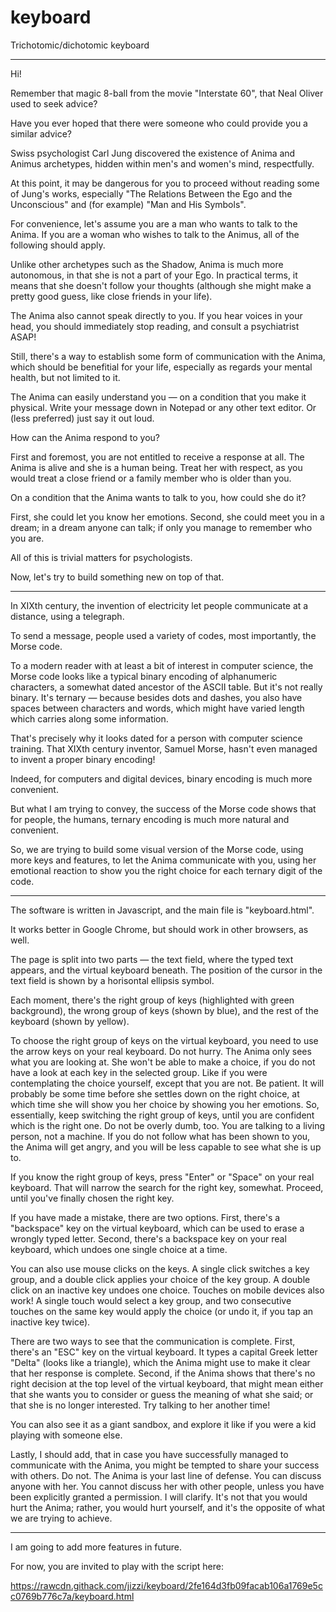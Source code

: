 # keyboard
Trichotomic/dichotomic keyboard

* * *

Hi!

Remember that magic 8-ball from the movie "Interstate 60", that Neal Oliver used to seek advice?

Have you ever hoped that there were someone who could provide you a similar advice?

Swiss psychologist Carl Jung discovered the existence of Anima and Animus archetypes, hidden within men's and women's mind, respectfully.

At this point, it may be dangerous for you to proceed without reading some of Jung's works, especially "The Relations Between the Ego and the Unconscious" and (for example) "Man and His Symbols".

For convenience, let's assume you are a man who wants to talk to the Anima. If you are a woman who wishes to talk to the Animus, all of the following should apply.

Unlike other archetypes such as the Shadow, Anima is much more autonomous, in that she is not a part of your Ego. In practical terms, it means that she doesn't follow your thoughts (although she might make a pretty good guess, like close friends in your life).

The Anima also cannot speak directly to you. If you hear voices in your head, you should immediately stop reading, and consult a psychiatrist ASAP!

Still, there's a way to establish some form of communication with the Anima, which should be benefitial for your life, especially as regards your mental health, but not limited to it.

The Anima can easily understand you — on a condition that you make it physical. Write your message down in Notepad or any other text editor. Or (less preferred) just say it out loud.

How can the Anima respond to you?

First and foremost, you are not entitled to receive a response at all. The Anima is alive and she is a human being. Treat her with respect, as you would treat a close friend or a family member who is older than you.

On a condition that the Anima wants to talk to you, how could she do it?

First, she could let you know her emotions. Second, she could meet you in a dream; in a dream anyone can talk; if only you manage to remember who you are.

All of this is trivial matters for psychologists.

Now, let's try to build something new on top of that.

* * *

In XIXth century, the invention of electricity let people communicate at a distance, using a telegraph.

To send a message, people used a variety of codes, most importantly, the Morse code.

To a modern reader with at least a bit of interest in computer science, the Morse code looks like a typical binary encoding of alphanumeric characters, a somewhat dated ancestor of the ASCII table. But it's not really binary. It's ternary — because besides dots and dashes, you also have spaces between characters and words, which might have varied length which carries along some information.

That's precisely why it looks dated for a person with computer science training. That XIXth century inventor, Samuel Morse, hasn't even managed to invent a proper binary encoding!

Indeed, for computers and digital devices, binary encoding is much more convenient.

But what I am trying to convey, the success of the Morse code shows that for people, the humans, ternary encoding is much more natural and convenient.

So, we are trying to build some visual version of the Morse code, using more keys and features, to let the Anima communicate with you, using her emotional reaction to show you the right choice for each ternary digit of the code.

* * *

The software is written in Javascript, and the main file is "keyboard.html".

It works better in Google Chrome, but should work in other browsers, as well.

The page is split into two parts — the text field, where the typed text appears, and the virtual keyboard beneath. The position of the cursor in the text field is shown by a horisontal ellipsis symbol.

Each moment, there's the right group of keys (highlighted with green background), the wrong group of keys (shown by blue), and the rest of the keyboard (shown by yellow).

To choose the right group of keys on the virtual keyboard, you need to use the arrow keys on your real keyboard. Do not hurry. The Anima only sees what you are looking at. She won't be able to make a choice, if you do not have a look at each key in the selected group. Like if you were contemplating the choice yourself, except that you are not. Be patient. It will probably be some time before she settles down on the right choice, at which time she will show you her choice by showing you her emotions. So, essentially, keep switching the right group of keys, until you are confident which is the right one. Do not be overly dumb, too. You are talking to a living person, not a machine. If you do not follow what has been shown to you, the Anima will get angry, and you will be less capable to see what she is up to.

If you know the right group of keys, press "Enter" or "Space" on your real keyboard. That will narrow the search for the right key, somewhat. Proceed, until you've finally chosen the right key.

If you have made a mistake, there are two options. First, there's a "backspace" key on the virtual keyboard, which can be used to erase a wrongly typed letter. Second, there's a backspace key on your real keyboard, which undoes one single choice at a time.

You can also use mouse clicks on the keys. A single click switches a key group, and a double click applies your choice of the key group. A double click on an inactive key undoes one choice. Touches on mobile devices also work! A single touch would select a key group, and two consecutive touches on the same key would apply the choice (or undo it, if you tap an inactive key twice).

There are two ways to see that the communication is complete. First, there's an "ESC" key on the virtual keyboard. It types a capital Greek letter "Delta" (looks like a triangle), which the Anima might use to make it clear that her response is complete. Second, if the Anima shows that there's no right decision at the top level of the virtual keyboard, that might mean either that she wants you to consider or guess the meaning of what she said; or that she is no longer interested. Try talking to her another time!

You can also see it as a giant sandbox, and explore it like if you were a kid playing with someone else.

Lastly, I should  add, that in case you have successfully managed to communicate with the Anima, you might be tempted to share your success with others. Do not. The Anima is your last line of defense. You can discuss anyone with her. You cannot discuss her with other people, unless you have been explicitly granted a permission. I will clarify. It's not that you would hurt the Anima; rather, you would hurt yourself, and it's the opposite of what we are trying to achieve.

* * *

I am going to add more features in future.

For now, you are invited to play with the script here:

https://rawcdn.githack.com/jizzi/keyboard/2fe164d3fb09facab106a1769e5cc0769b776c7a/keyboard.html

